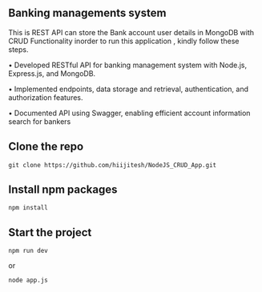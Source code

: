 ## Banking managements system 
This is REST API can store the Bank account user details in MongoDB with CRUD Functionality
inorder to run this application , kindly follow these steps.

• Developed RESTful API for banking management system with Node.js, Express.js, and MongoDB.

• Implemented endpoints, data storage and retrieval, authentication, and authorization features.

• Documented API using Swagger, enabling efficient account information search for bankers

## Clone the repo
```
git clone https://github.com/hiijitesh/NodeJS_CRUD_App.git
```
## Install npm packages
```
npm install
```
## Start the project
```
npm run dev
```
or
```
node app.js
```
